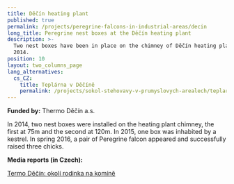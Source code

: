 ```yaml
---
title: Děčín heating plant
published: true
permalink: /projects/peregrine-falcons-in-industrial-areas/decin
long_title: Peregrine nest boxes at the Děčín heating plant
description: >-
  Two nest boxes have been in place on the chimney of Děčín heating plant since
  2014.
position: 10
layout: two_columns_page
lang_alternatives:
  cs_CZ:
    title: Teplárna v Děčíně
    permalink: /projects/sokol-stehovavy-v-prumyslovych-arealech/teplarna-decin
---
```

**Funded by:** Thermo Děčín a.s.

In 2014, two nest boxes were installed on the heating plant chimney, the first at 75m and the second at 120m. In 2015, one box was inhabited by a kestrel. In spring 2016, a pair of Peregrine falcon appeared and successfully raised three chicks.

**Media reports (in Czech):**

[Termo Děčín: okolí rodinka na komíně](http://ted.mvv.cz/cisty-vzduch/sokoli-rodinka-na-komine/)
